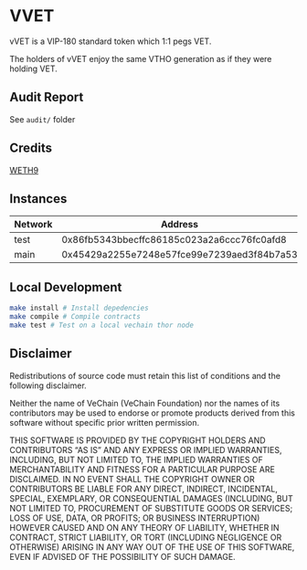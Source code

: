 # VVET

vVET is a VIP-180 standard token which 1:1 pegs VET.

The holders of vVET enjoy the same VTHO generation as if they were holding VET.

## Audit Report

See `audit/` folder

## Credits

[WETH9](https://github.com/gnosis/canonical-weth/commit/0dd1ea3e295eef916d0c6223ec63141137d22d67)

## Instances


| Network |                  Address                   |
| ------- | ------------------------------------------ |
| test    | 0x86fb5343bbecffc86185c023a2a6ccc76fc0afd8 |
| main    | 0x45429a2255e7248e57fce99e7239aed3f84b7a53 |

## Local Development
```bash
make install # Install depedencies
make compile # Compile contracts
make test # Test on a local vechain thor node
```

## Disclaimer
Redistributions of source code must retain this list of conditions and the following disclaimer.

Neither the name of VeChain (VeChain Foundation) nor the names of its contributors may be used to endorse or promote products derived from this software without specific prior written permission.

THIS SOFTWARE IS PROVIDED BY THE COPYRIGHT HOLDERS AND CONTRIBUTORS “AS IS” AND ANY EXPRESS OR IMPLIED WARRANTIES, INCLUDING, BUT NOT LIMITED TO, THE IMPLIED WARRANTIES OF MERCHANTABILITY AND FITNESS FOR A PARTICULAR PURPOSE ARE DISCLAIMED. IN NO EVENT SHALL THE COPYRIGHT OWNER OR CONTRIBUTORS BE LIABLE FOR ANY DIRECT, INDIRECT, INCIDENTAL, SPECIAL, EXEMPLARY, OR CONSEQUENTIAL DAMAGES (INCLUDING, BUT NOT LIMITED TO, PROCUREMENT OF SUBSTITUTE GOODS OR SERVICES; LOSS OF USE, DATA, OR PROFITS; OR BUSINESS INTERRUPTION) HOWEVER CAUSED AND ON ANY THEORY OF LIABILITY, WHETHER IN CONTRACT, STRICT LIABILITY, OR TORT (INCLUDING NEGLIGENCE OR OTHERWISE) ARISING IN ANY WAY OUT OF THE USE OF THIS SOFTWARE, EVEN IF ADVISED OF THE POSSIBILITY OF SUCH DAMAGE.
